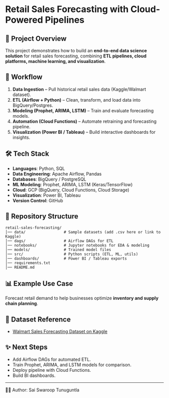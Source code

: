 # Retail Sales Forecasting with Cloud-Powered Pipelines

## 📌 Project Overview
This project demonstrates how to build an **end-to-end data science solution** for retail sales forecasting, combining **ETL pipelines, cloud platforms, machine learning, and visualization**.

## 🚀 Workflow
1. **Data Ingestion** – Pull historical retail sales data (Kaggle/Walmart dataset).
2. **ETL (Airflow + Python)** – Clean, transform, and load data into BigQuery/Postgres.
3. **Modeling (Prophet, ARIMA, LSTM)** – Train and evaluate forecasting models.
4. **Automation (Cloud Functions)** – Automate retraining and forecasting pipeline.
5. **Visualization (Power BI / Tableau)** – Build interactive dashboards for insights.

## 🛠️ Tech Stack
- **Languages**: Python, SQL
- **Data Engineering**: Apache Airflow, Pandas
- **Databases**: BigQuery / PostgreSQL
- **ML Modeling**: Prophet, ARIMA, LSTM (Keras/TensorFlow)
- **Cloud**: GCP (BigQuery, Cloud Functions, Cloud Storage)
- **Visualization**: Power BI, Tableau
- **Version Control**: GitHub

## 📂 Repository Structure
```
retail-sales-forecasting/
│── data/                 # Sample datasets (add .csv here or link to Kaggle)
│── dags/                 # Airflow DAGs for ETL
│── notebooks/            # Jupyter notebooks for EDA & modeling
│── models/               # Trained model files
│── src/                  # Python scripts (ETL, ML, utils)
│── dashboards/           # Power BI / Tableau exports
│── requirements.txt
│── README.md
```

## 📊 Example Use Case
Forecast retail demand to help businesses optimize **inventory and supply chain planning**.

## 🔗 Dataset Reference
- [Walmart Sales Forecasting Dataset on Kaggle](https://www.kaggle.com/competitions/walmart-recruiting-store-sales-forecasting)

## ✨ Next Steps
- Add Airflow DAGs for automated ETL.
- Train Prophet, ARIMA, and LSTM models for comparison.
- Deploy pipeline with Cloud Functions.
- Build BI dashboards.

---
👨‍💻 Author: Sai Swaroop Tunuguntla  
